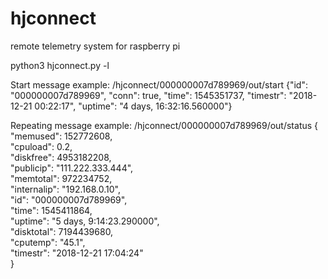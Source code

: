 # hjconnect
remote telemetry system for raspberry pi

python3 hjconnect.py -l

Start message example:
/hjconnect/000000007d789969/out/start {"id": "000000007d789969", "conn": true, "time": 1545351737, "timestr": "2018-12-21 00:22:17", "uptime": "4 days, 16:32:16.560000"}

Repeating message example:
/hjconnect/000000007d789969/out/status 
{<br>
  "memused": 152772608,<br>
  "cpuload": 0.2,<br>
  "diskfree": 4953182208,<br>
  "publicip": "111.222.333.444",<br>
  "memtotal": 972234752,<br>
  "internalip": "192.168.0.10",<br>
  "id": "000000007d789969",<br>
  "time": 1545411864,<br>
  "uptime": "5 days, 9:14:23.290000",<br>
  "disktotal": 7194439680,<br>
  "cputemp": "45.1",<br>
  "timestr": "2018-12-21 17:04:24"<br>
}<br>
